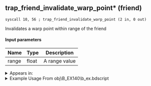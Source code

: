 ## trap_friend_invalidate_warp_point* (friend)

`syscall 10, 56 ; trap_friend_invalidate_warp_point (2 in, 0 out)`

Invalidates a warp point within range of the friend

#### Input parameters
| Name | Type | Description
|------|------|------------
| range   | float   | A range value




<details>
	<summary>Appears in:</summary>
| filename | Entity (obj)
|----------|-------------
| obj\B_EX140\b_ex.bdscript       | ((B) Xigbar)          
| obj\B_EX140_LV99\b_ex.bdscript       | ((B99) Xigbar (Limit Cut))          
| obj\B_EX260\b_ex.bdscript       | ((B) Xemnas (Armor))          
| obj\B_EX370\b_ex.bdscript       | ((B) Zexion (Absent Silhouette))          
| obj\F_EH070\f_eh.bdscript       | ((F) Xemnas’s dragon core cylinder (right) (EH))          
| obj\F_EH080\f_eh.bdscript       | ((F) Xemnas’s dragon core cylinder (left) (EH))          
| obj\F_NM130\f_nm.bdscript       | ((F) ??? (NM))          

</details>

<details>
	<summary>Example Usage From obj\B_EX140\b_ex.bdscript</summary>
```
L17950:
 pushFromPSp 80
 pushImmf 100
 syscall 10, 56 ; trap_friend_invalidate_warp_point (2 in, 0 out)
 pushFromFSp 0
 syscall 1, 147 ; trap_obj_pos (1 in, 1 out)
 memcpyToSp 16, 112
 pushFromPSp 112
 memcpyToWp 16, W800
 gosub 28, L608
 memcpyToSp 16, 112
 pushFromPSp 112
 pushFromFSp 0
 syscall 1, 147 ; trap_obj_pos (1 in, 1 out)
 memcpyToSp 16, 128
 pushFromPSp 128
 gosub 40, L608
 memcpyToSp 16, 144
 pushFromPSp 144
 syscall 1, 147 ; trap_obj_pos (1 in, 1 out)
 memcpyToSp 16, 160
 pushFromPSp 160
 syscall 0, 5 ; trap_vector_sub (2 in, 1 out)
 memcpyToSp 16, 176
 pushFromPSp 176
 syscall 1, 79 ; trap_obj_set_dir (2 in, 0 out)
 pushFromFSp 0
 gosub 28, L18418
 pushFromFSp 8
 jz L18028
 pushFromFSp 0
 pushImm 1
 pushImm 0
 gosub 28, L13940
 jmp L18038
```
</details>

